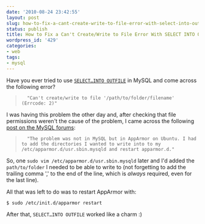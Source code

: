 ```yaml
---
date: '2010-08-24 23:42:55'
layout: post
slug: how-to-fix-a-cant-create-write-to-file-error-with-select-into-outfile-in-mysql
status: publish
title: How to Fix a Can't Create/Write to File Error With SELECT INTO OUTFILE in MySQL
wordpress_id: '429'
categories:
- web
tags:
- mysql
---
```


Have you ever tried to use [`SELECT…INTO OUTFILE`](http://dev.mysql.com/doc/refman/5.1/en/select.html) in MySQL and come across the following error?

>		"Can't create/write to file '/path/to/folder/filename' (Errcode: 2)"

I was having this problem the other day and, after checking that file permissions weren't the cause of the problem, I came across the following [post on the MySQL forums](http://forums.mysql.com/read.php?20,369583,370808#msg-370808):

>		"The problem was not in MySQL but in AppArmor on Ubuntu. I had to add the directories I wanted to write into to my /etc/apparmor.d/usr.sbin.mysqld and restart apparmor.d."

So, one `sudo vim /etc/apparmor.d/usr.sbin.mysqld` later and I'd added the `path/to/folder` I needed to be able to write to (not forgetting to add the trailing comma ',' to the end of the line, which is _always_ required, even for the last line). 

All that was left to do was to restart AppArmor with:

    $ sudo /etc/init.d/apparmor restart

After that, `SELECT…INTO OUTFILE` worked like a charm :)
